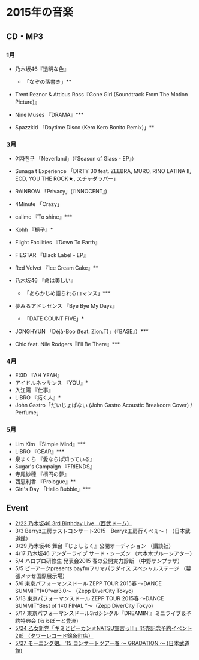 # 2015年の音楽

## CD・MP3

### 1月

- 乃木坂46『透明な色』
  
  - 「なぞの落書き」**
  
- Trent Reznor & Atticus Ross『Gone Girl (Soundtrack From The Motion Picture)』
  
- Nine Muses 『DRAMA』***
  
- Spazzkid 「Daytime Disco (Kero Kero Bonito Remix)」**


### 3月

- 여자친구 「Neverland」（『Season of Glass - EP』）
  
- Sunaga t Experience 「DIRTY 30 feat. ZEEBRA, MURO, RINO LATINA II, ECD, YOU THE ROCK★, スチャダラパー」
  
- RAINBOW 「Privacy」(『INNOCENT』)
  
- 4Minute 「Crazy」
  
- callme 『To shine』***
  
- Kohh 『梔子』*
  
- Flight Facilities 『Down To Earth』
  
- FIESTAR 『Black Label - EP』
  
- Red Velvet 『Ice Cream Cake』**
  
- 乃木坂46 『命は美しい』
  
  - 「あらかじめ語られるロマンス」***
  
- 夢みるアドレセンス 『Bye Bye My Days』
  
  - 「DATE COUNT FIVE」*
  
- JONGHYUN 「Déjà-Boo (feat. Zion.T)」（『BASE』）***
  
- Chic feat. Nile Rodgers『I'll Be There』***


### 4月

- EXID 『AH YEAH』
- アイドルネッサンス 『YOU』*
- 入江陽 『仕事』
- LIBRO 『拓く人』*
- John Gastro「だいじょばない (John Gastro Acoustic Breakcore Cover) / Perfume」


### 5月

- Lim Kim 『Simple Mind』***
- LIBRO 『GEAR』***
- 泉まくら 『愛ならば知っている』
- Sugar's Campaign 『FRIENDS』
- 寺尾紗穂 『楕円の夢』
- 西恵利香 『Prologue』**
- Girl's Day 「Hello Bubble」***


## Event

- [2/22 乃木坂46 3rd Birthday Live （西武ドーム）](http://dump.isbsh.asia/post/111876633968)
- 3/3 Berryz工房ラストコンサート2015　Berryz工房行くべぇ～！（日本武道館）
- 3/29 乃木坂46 舞台『じょしらく』公開オーディション （講談社）
- 4/17 乃木坂46 アンダーライブ サード・シーズン （六本木ブルーシアター）
- 5/4 ハロプロ研修生 発表会2015 春の公開実力診断 （中野サンプラザ）
- 5/5 ピーアークpresents bayfmフリマパラダイス スペシャルステージ （幕張メッセ国際展示場）
- 5/6 東京パフォーマンスドール ZEPP TOUR 2015春 ～DANCE SUMMIT“1×0”ver3.0～ （Zepp DiverCity Tokyo)
- 5/13 東京パフォーマンスドール ZEPP TOUR 2015春 〜DANCE SUMMIT“Best of 1×0 FINAL ”〜（Zepp DiverCity Tokyo)
- 5/17 東京パフォーマンスドール3rdシングル『DREAMIN’』ミニライブ＆予約特典会 (ららぽーと豊洲)
- [5/24 乙女新党「キミとピーカン☆NATSU宣言っ!!!」発売記念予約イベント 2部 （タワーレコード錦糸町店）](http://dump.isbsh.asia/post/119777450358)
- [5/27 モーニング娘。'15 コンサートツアー春 ～ GRADATION ～ (日本武道館)](http://dump.isbsh.asia/post/120030138578)
